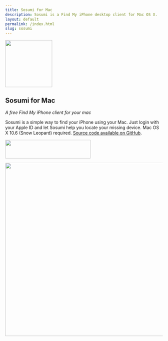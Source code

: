 ```yaml
---
title: Sosumi for Mac
description: Sosumi is a Find My iPhone desktop client for Mac OS X.
layout: default
permalink: /index.html
slug: sosumi
---
```

<div id="bd" class="product"> 
	<div class="yui-gd band1"> 
	    <div class="yui-u first center"> 
			<img src="http://cdn.clickontyler.com/images/sosumi-icon.png" width="150" height="150"> 
	    </div> 
	    <div class="yui-u left"> 
			<h2>Sosumi for Mac</h2> 
			<p><em>A free Find My iPhone client for your mac</em></p> 
			<p>Sosumi is a simple way to find your iPhone using your Mac. Just login with your Apple ID and let Sosumi help you locate your missing device. Mac OS X 10.6 (Snow Leopard) required. <a href="https://github.com/tylerhall/MacSosumi">Source code available on GitHub</a>.</p>
			<p><a href="http://clickontyler.com/sosumi/download/"><img src="http://cdn.clickontyler.com/images/download.png" width="273" height="59"></a></p> 
	    </div> 
	</div> 
	<div class="yui-g band3"> 
		<img src="http://cdn.clickontyler.com/images/sosumi-ss1.png" width="728" height="552">
		<br/><br/> 
    </div> 
</div>